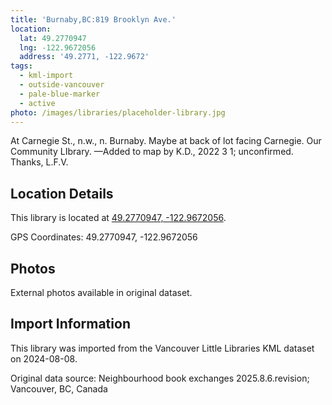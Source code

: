 ```yaml
---
title: 'Burnaby,BC:819 Brooklyn Ave.'
location:
  lat: 49.2770947
  lng: -122.9672056
  address: '49.2771, -122.9672'
tags:
  - kml-import
  - outside-vancouver
  - pale-blue-marker
  - active
photo: /images/libraries/placeholder-library.jpg
---
```

At Carnegie St., n.w., n. Burnaby.
Maybe at back of lot facing Carnegie.
Our Community LIbrary.
—Added to map by K.D., 2022 3 1; unconfirmed. Thanks, L.F.V.  

## Location Details

This library is located at [49.2770947, -122.9672056](https://www.google.com/maps?q=49.2770947,-122.9672056).

GPS Coordinates: 49.2770947, -122.9672056

## Photos

External photos available in original dataset.

## Import Information

This library was imported from the Vancouver Little Libraries KML dataset on 2024-08-08.

Original data source: Neighbourhood book exchanges 2025.8.6.revision; Vancouver, BC, Canada

